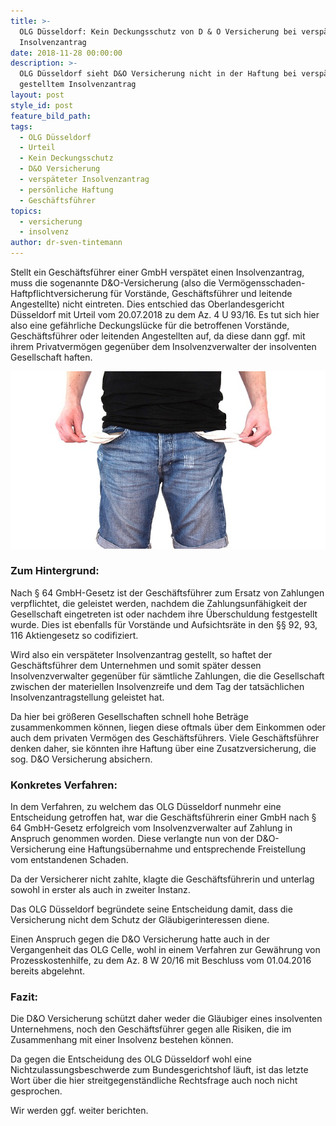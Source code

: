 ```yaml
---
title: >-
  OLG Düsseldorf: Kein Deckungsschutz von D & O Versicherung bei verspätetem
  Insolvenzantrag
date: 2018-11-28 00:00:00
description: >-
  OLG Düsseldorf sieht D&O Versicherung nicht in der Haftung bei verspätetet
  gestelltem Insolvenzantrag
layout: post
style_id: post
feature_bild_path:
tags:
  - OLG Düsseldorf
  - Urteil
  - Kein Deckungsschutz
  - D&O Versicherung
  - verspäteter Insolvenzantrag
  - persönliche Haftung
  - Geschäftsführer
topics:
  - versicherung
  - insolvenz
author: dr-sven-tintemann
---
```


Stellt ein Gesch&auml;ftsf&uuml;hrer einer GmbH versp&auml;tet einen Insolvenzantrag, muss die sogenannte D&O-Versicherung (also die Verm&ouml;gensschaden-Haftpflichtversicherung f&uuml;r Vorst&auml;nde, Gesch&auml;ftsf&uuml;hrer und leitende Angestellte) nicht eintreten. Dies entschied das Oberlandesgericht D&uuml;sseldorf mit Urteil vom 20.07.2018 zu dem Az. 4 U 93/16. Es tut sich hier also eine gef&auml;hrliche Deckungsl&uuml;cke f&uuml;r die betroffenen Vorst&auml;nde, Gesch&auml;ftsf&uuml;hrer oder leitenden Angestellten auf, da diese dann ggf. mit ihrem Privatverm&ouml;gen gegen&uuml;ber dem Insolvenzverwalter der insolventen Gesellschaft haften.

![](/uploads/no-money-2070384-640.jpg)

### Zum Hintergrund:

Nach &sect; 64 GmbH-Gesetz ist der Gesch&auml;ftsf&uuml;hrer zum Ersatz von Zahlungen verpflichtet, die geleistet werden, nachdem die Zahlungsunf&auml;higkeit der Gesellschaft eingetreten ist oder nachdem ihre &Uuml;berschuldung festgestellt wurde. Dies ist ebenfalls f&uuml;r Vorst&auml;nde und Aufsichtsr&auml;te in den &sect;&sect; 92, 93, 116 Aktiengesetz so codifiziert.

Wird also ein versp&auml;teter Insolvenzantrag gestellt, so haftet der Gesch&auml;ftsf&uuml;hrer dem Unternehmen und somit sp&auml;ter dessen Insolvenzverwalter gegen&uuml;ber f&uuml;r s&auml;mtliche Zahlungen, die die Gesellschaft zwischen der materiellen Insolvenzreife und dem Tag der tats&auml;chlichen Insolvenzantragstellung geleistet hat.

Da hier bei gr&ouml;&szlig;eren Gesellschaften schnell hohe Betr&auml;ge zusammenkommen k&ouml;nnen, liegen diese oftmals &uuml;ber dem Einkommen oder auch dem privaten Verm&ouml;gen des Gesch&auml;ftsf&uuml;hrers. Viele Gesch&auml;ftsf&uuml;hrer denken daher, sie k&ouml;nnten ihre Haftung &uuml;ber eine Zusatzversicherung, die sog. D&O Versicherung absichern.

### Konkretes Verfahren:

In dem Verfahren, zu welchem das OLG D&uuml;sseldorf nunmehr eine Entscheidung getroffen hat, war die Gesch&auml;ftsf&uuml;hrerin einer GmbH nach &sect; 64 GmbH-Gesetz erfolgreich vom Insolvenzverwalter auf Zahlung in Anspruch genommen worden. Diese verlangte nun von der D&O-Versicherung eine Haftungs&uuml;bernahme und entsprechende Freistellung vom entstandenen Schaden.

Da der Versicherer nicht zahlte, klagte die Gesch&auml;ftsf&uuml;hrerin und unterlag sowohl in erster als auch in zweiter Instanz.

Das OLG D&uuml;sseldorf begr&uuml;ndete seine Entscheidung damit, dass die Versicherung nicht dem Schutz der Gl&auml;ubigerinteressen diene.

Einen Anspruch gegen die D&O Versicherung hatte auch in der Vergangenheit das OLG Celle, wohl in einem Verfahren zur Gew&auml;hrung von Prozesskostenhilfe, zu dem Az. 8 W 20/16 mit Beschluss vom 01.04.2016&nbsp; bereits abgelehnt.

### Fazit:

Die D&O Versicherung sch&uuml;tzt daher weder die Gl&auml;ubiger eines insolventen Unternehmens, noch den Gesch&auml;ftsf&uuml;hrer gegen alle Risiken, die im Zusammenhang mit einer Insolvenz bestehen k&ouml;nnen.

Da gegen die Entscheidung des OLG D&uuml;sseldorf wohl eine Nichtzulassungsbeschwerde zum Bundesgerichtshof l&auml;uft, ist das letzte Wort &uuml;ber die hier streitgegenst&auml;ndliche Rechtsfrage auch noch nicht gesprochen.

Wir werden ggf. weiter berichten.

&nbsp;